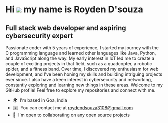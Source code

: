 Hi ![](https://user-images.githubusercontent.com/18350557/176309783-0785949b-9127-417c-8b55-ab5a4333674e.gif) my name is Royden D'souza
======================================================================================================================================

Full stack web developer and aspiring cybersecurity expert
----------------------------------------------------------

Passionate coder with 5 years of experience, I started my journey with the C programming language and learned other languages like Java, Python, and JavaScript along the way. My early interest in IoT led me to create a couple of exciting projects in that field, such as a quadcopter, a robotic spider, and a fitness band. Over time, I discovered my enthusiasm for web development, and I've been honing my skills and building intriguing projects ever since. I also have a keen interest in cybersecurity and networking, constantly exploring and learning new things in these areas. Welcome to my GitHub profile! Feel free to explore my repositories and connect with me.

*   🌍  I'm based in Goa, India
*   ✉️  You can contact me at [roydendsouza3108@gmail.com](mailto:roydendsouza3108@gmail.com)
*   🤝  I'm open to collaborating on any open source projects
